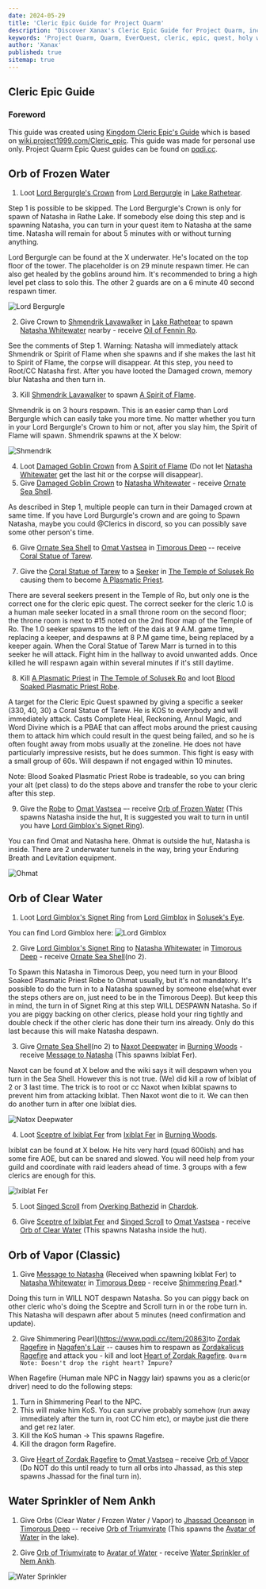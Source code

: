 ```yaml
---
date: 2024-05-29
title: 'Cleric Epic Guide for Project Quarm'
description: "Discover Xanax's Cleric Epic Guide for Project Quarm, including tips on locating npcs, spawn timers, items to collect, and zones to navigate."
keywords: 'Project Quarm, Quarm, EverQuest, cleric, epic, quest, holy water sprinkler, kunark'
author: 'Xanax'
published: true
sitemap: true
---
```


## Cleric Epic Guide

### Foreword

This guide was created using [Kingdom Cleric Epic's Guide](https://kingdomdkp.com/index.php/Guides/Kingdom-cleric-epic.html?) which is based on [wiki.project1999.com/Cleric_epic](https://wiki.project1999.com/Cleric_epic). This guide was made for personal use only. Project Quarm Epic Quest guides can be found on [pqdi.cc](https://pqdi.cc).

## Orb of Frozen Water

1. Loot [Lord Bergurgle's Crown](https://www.pqdi.cc/item/28044) from [Lord Bergurgle](https://www.pqdi.cc/npc/51143) in [Lake Rathetear](https://www.pqdi.cc/zone/51).

Step 1 is possible to be skipped. The Lord Bergurgle's Crown is only for spawn of Natasha in Rathe Lake. If somebody else doing this step and is spawning Natasha, you can turn in your quest item to Natasha at the same time. Natasha will remain for about 5 minutes with or without turning anything.

Lord Bergurgle can be found at the X underwater. He's located on the top floor of the tower. The placeholder is on 29 minute respawn timer. He can also get healed by the goblins around him. It's recommended to bring a high level pet class to solo this. The other 2 guards are on a 6 minute 40 second respawn timer.

![Lord Bergurgle](/assets/images/epics/cleric/lord_bergurgle.webp)

2. Give Crown to [Shmendrik Lavawalker](https://www.pqdi.cc/npc/51012) in [Lake Rathetear](https://www.pqdi.cc/zone/51) to spawn [Natasha Whitewater](https://www.pqdi.cc/npc/96080) nearby - receive [Oil of Fennin Ro](https://www.pqdi.cc/item/28045).

See the comments of Step 1. Warning: Natasha will immediately attack Shmendrik or Spirit of Flame when she spawns and if she makes the last hit to Spirit of Flame, the corpse will disappear. At this step, you need to Root/CC Natasha first. After you have looted the Damaged crown, memory blur Natasha and then turn in.

3. Kill [Shmendrik Lavawalker](https://www.pqdi.cc/npc/51012) to spawn [A Spirit of Flame](https://www.pqdi.cc/npc/51145).

Shmendrik is on 3 hours respawn. This is an easier camp than Lord Bergurgle which can easily take you more time. No matter whether you turn in your Lord Bergurgle's Crown to him or not, after you slay him, the Spirit of Flame will spawn. Shmendrik spawns at the X below:

![Shmendrik](/assets/images/epics/cleric/shmendrik.webp)

4. Loot [Damaged Goblin Crown](https://www.pqdi.cc/item/28046) from [A Spirit of Flame](https://www.pqdi.cc/npc/51145) (Do not let [Natasha Whitewater](https://www.pqdi.cc/npc/96080) get the last hit or the corpse will disappear).
5. Give [Damaged Goblin Crown](https://www.pqdi.cc/item/28046) to [Natasha Whitewater](https://www.pqdi.cc/npc/96080) - receive [Ornate Sea Shell](https://www.pqdi.cc/item/28047).

As described in Step 1, multiple people can turn in their Damaged crown at same time. If you have Lord Burgurgle's crown and are going to Spawn Natasha, maybe you could @Clerics in discord, so you can possibly save some other person's time.

6. Give [Ornate Sea Shell](https://www.pqdi.cc/item/28047) to [Omat Vastsea](https://www.pqdi.cc/npc/96033) in [Timorous Deep](https://www.pqdi.cc/zone/96) -- receive [Coral Statue of Tarew](https://www.pqdi.cc/item/28051).

7. Give the [Coral Statue of Tarew](https://www.pqdi.cc/item/28051) to a [Seeker](https://www.pqdi.cc/npc/80028) in [The Temple of Solusek Ro](https://www.pqdi.cc/zone/80) causing them to become [A Plasmatic Priest](https://www.pqdi.cc/npc/80042).

There are several seekers present in the Temple of Ro, but only one is the correct one for the cleric epic quest. The correct seeker for the cleric 1.0 is a human male seeker located in a small throne room on the second floor; the throne room is next to #15 noted on the 2nd floor map of the Temple of Ro. The 1.0 seeker spawns to the left of the dais at 9 A.M. game time, replacing a keeper, and despawns at 8 P.M game time, being replaced by a keeper again. When the Coral Statue of Tarew Marr is turned in to this seeker he will attack. Fight him in the hallway to avoid unwanted adds. Once killed he will respawn again within several minutes if it's still daytime.

8. Kill [A Plasmatic Priest](https://www.pqdi.cc/npc/80042) in [The Temple of Solusek Ro](https://www.pqdi.cc/zone/80) and loot [Blood Soaked Plasmatic Priest Robe](https://www.pqdi.cc/item/1299).

A target for the Cleric Epic Quest spawned by giving a specific a seeker (330, 40, 30) a Coral Statue of Tarew. He is KOS to everybody and will immediately attack. Casts Complete Heal, Reckoning, Annul Magic, and Word Divine which is a PBAE that can affect mobs around the priest causing them to attack him which could result in the quest being failed, and so he is often fought away from mobs usually at the zoneline. He does not have particularly impressive resists, but he does summon. This fight is easy with a small group of 60s. Will despawn if not engaged within 10 minutes.

Note: Blood Soaked Plasmatic Priest Robe is tradeable, so you can bring your alt (pet class) to do the steps above and transfer the robe to your cleric after this step.

9. Give the [Robe](https://www.pqdi.cc/item/1299) to [Omat Vastsea](https://www.pqdi.cc/npc/96033) –- receive [Orb of Frozen Water](https://www.pqdi.cc/item/28048) (This spawns Natasha inside the hut, It is suggested you wait to turn in until you have [Lord Gimblox's Signet Ring](https://www.pqdi.cc/item/28018)).

You can find Omat and Natasha here. Ohmat is outside the hut, Natasha is inside. There are 2 underwater tunnels in the way, bring your Enduring Breath and Levitation equipment.

![Ohmat](/assets/images/epics/cleric/ohmat.webp)

## Orb of Clear Water

1. Loot [Lord Gimblox's Signet Ring](https://www.pqdi.cc/item/28018) from [Lord Gimblox](https://www.pqdi.cc/npc/31126) in [Solusek's Eye](https://www.pqdi.cc/zone/31).

You can find Lord Gimblox here:
![Lord Gimblox](/assets/images/epics/cleric/lord_gimblox.webp)

2. Give [Lord Gimblox's Signet Ring](https://www.pqdi.cc/item/28018) to [Natasha Whitewater](https://www.pqdi.cc/npc/96080) in [Timorous Deep](https://www.pqdi.cc/zone/96) - receive [Ornate Sea Shell](https://www.pqdi.cc/item/28047)(no 2).

To Spawn this Natasha in Timorous Deep, you need turn in your Blood Soaked Plasmatic Priest Robe to Ohmat usually, but it's not mandatory. It's possible to do the turn in to a Natasha spawned by someone else(what ever the steps others are on, just need to be in the Timorous Deep). But keep this in mind, the turn in of Signet Ring at this step WILL DESPAWN Natasha. So if you are piggy backing on other clerics, please hold your ring tightly and double check if the other cleric has done their turn ins already. Only do this last because this will make Natasha despawn.

3. Give [Ornate Sea Shell](https://www.pqdi.cc/item/28047)(no 2) to [Naxot Deepwater](https://www.pqdi.cc/npc/87002) in [Burning Woods](https://www.pqdi.cc/zone/87) - receive [Message to Natasha](https://www.pqdi.cc/item/28052) (This spawns Ixiblat Fer).

Naxot can be found at X below and the wiki says it will despawn when you turn in the Sea Shell. However this is not true. (We) did kill a row of Ixiblat of 2 or 3 last time. The trick is to root or cc Naxot when Ixiblat spawns to prevent him from attacking Ixiblat. Then Naxot wont die to it. We can then do another turn in after one Ixiblat dies.

![Natox Deepwater](/assets/images/epics/cleric/natox_deepwater.webp)

4. Loot [Sceptre of Ixiblat Fer](https://www.pqdi.cc/item/28017) from [Ixiblat Fer](https://www.pqdi.cc/npc/87014) in [Burning Woods](https://www.pqdi.cc/zone/87).

Ixiblat can be found at X below. He hits very hard (quad 600ish) and has some fire AOE, but can be snared and slowed. You will need help from your guild and coordinate with raid leaders ahead of time. 3 groups with a few clerics are enough for this.

![Ixiblat Fer](/assets/images/epics/cleric/ixiblat_fer.webp)

5. Loot [Singed Scroll](https://www.pqdi.cc/item/18170) from [Overking Bathezid](https://www.pqdi.cc/npc/103056) in [Chardok](https://www.pqdi.cc/zone/103).

6. Give [Sceptre of Ixiblat Fer](https://www.pqdi.cc/item/28017) and [Singed Scroll](https://www.pqdi.cc/item/18170) to [Omat Vastsea](https://www.pqdi.cc/npc/96033) - receive [Orb of Clear Water](https://www.pqdi.cc/item/28048) (This spawns Natasha inside the hut).

## Orb of Vapor (Classic)

1. Give [Message to Natasha](https://www.pqdi.cc/item/28052) (Received when spawning Ixiblat Fer) to [Natasha Whitewater](https://www.pqdi.cc/npc/96080) in [Timorous Deep](https://www.pqdi.cc/zone/96) - receive [Shimmering Pearl](https://www.pqdi.cc/item/20863).\*

Doing this turn in WILL NOT despawn Natasha. So you can piggy back on other cleric who's doing the Sceptre and Scroll turn in or the robe turn in. This Natasha will despawn after about 5 minutes (need confirmation and update).

2. Give Shimmering Pearl](https://www.pqdi.cc/item/20863)to [Zordak Ragefire](https://www.pqdi.cc/npc/32038) in [Nagafen's Lair](https://www.pqdi.cc/zone/32) -- causes him to respawn as [Zordakalicus Ragefire](https://www.pqdi.cc/npc/91006) and attack you - kill and loot [Heart of Zordak Ragefire](https://www.pqdi.cc/item/17122). `Quarm Note: Doesn't drop the right heart? Impure?`

When Ragefire (Human male NPC in Naggy lair) spawns you as a cleric(or driver) need to do the following steps:

1. Turn in Shimmering Pearl to the NPC.
2. This will make him KoS. You can survive probably somehow (run away immediately after the turn in, root CC him etc), or maybe just die there and get rez later.
3. Kill the KoS human -> This spawns Ragefire.
4. Kill the dragon form Ragefire.

3) Give [Heart of Zordak Ragefire](https://www.pqdi.cc/item/17122) to [Omat Vastsea](https://www.pqdi.cc/npc/96033) – receive [Orb of Vapor](https://www.pqdi.cc/item/28050) (Do NOT do this until ready to turn all orbs into Jhassad, as this step spawns Jhassad for the final turn in).

## Water Sprinkler of Nem Ankh

1. Give Orbs (Clear Water / Frozen Water / Vapor) to [Jhassad Oceanson](https://www.pqdi.cc/npc/96074) in [Timorous Deep](https://www.pqdi.cc/zone/96) -- receive [Orb of Triumvirate](https://www.pqdi.cc/item/28023) (This spawns the [Avatar of Water](https://www.pqdi.cc/npc/96086) in the lake).

2. Give [Orb of Triumvirate](https://www.pqdi.cc/item/28023) to [Avatar of Water](https://www.pqdi.cc/npc/96086) - receive [Water Sprinkler of Nem Ankh](https://www.pqdi.cc/item/6500).

![Water Sprinkler](/assets/images/epics/cleric/holy_water_sprinkler.webp)
